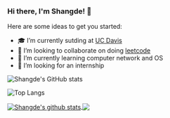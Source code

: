 ### Hi there, I'm Shangde! 👋



Here are some ideas to get you started:

- 🎓 I’m currently sutding at [UC Davis](https://www.ucdavis.edu/)
- 👯 I’m looking to collaborate on doing [leetcode](https://leetcode.com/problemset/algorithms/)
- 🌱 I’m currently learning computer network and OS
- 🚀 I’m looking for an internship   


![Shangde's GitHub stats](https://github-readme-stats.vercel.app/api?username=ShangdeHan&show_icons=true&theme=material-palenight&hide=contribs,prs)

![Top Langs](https://github-readme-stats.vercel.app/api/top-langs/?username=ShangdeHan&layout=compact&theme=material-palenight)    
   

<a href="https://github.com/anuraghazra/github-readme-stats">   
  <img align="center" src="https://github-readme-stats.anuraghazra1.vercel.app/api?username=ShangdeHan&show_icons=true&include_all_commits=true&hide=contribs,prs&theme=material-palenight" alt="Shangde's github stats" />
</a>
<a href="https://github.com/anuraghazra/github-readme-stats">   
  <img align="center" src="https://github-readme-stats.anuraghazra1.vercel.app/api/top-langs/?username=ShangdeHan&layout=compact&theme=material-palenight" />
</a>
